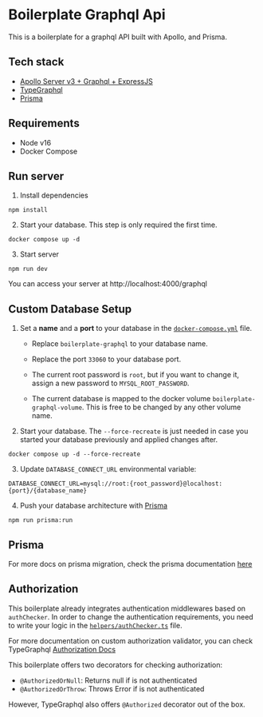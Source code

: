# Boilerplate Graphql Api

This is a boilerplate for a graphql API built with Apollo, and Prisma.

## Tech stack

- [Apollo Server v3 + Graphql + ExpressJS](https://www.apollographql.com/docs/apollo-server/v3)
- [TypeGraphql](https://typegraphql.com/)
- [Prisma](https://www.prisma.io/)

## Requirements

- Node v16
- Docker Compose

## Run server

1. Install dependencies

```
npm install
```

2. Start your database. This step is only required the first time.

```
docker compose up -d
```

3. Start server

```
npm run dev
```

You can access your server at http://localhost:4000/graphql

## Custom Database Setup

1. Set a **name** and a **port** to your database in the [`docker-compose.yml`](/docker-compose.yml) file.

   - Replace `boilerplate-graphql` to your database name.
   - Replace the port `33060` to your database port.

   - The current root password is `root`, but if you want to change it, assign a new password to `MYSQL_ROOT_PASSWORD`.
   - The current database is mapped to the docker volume `boilerplate-graphql-volume`. This is free to be changed by any other volume name.

2. Start your database. The `--force-recreate` is just needed in case you started your database previously and applied changes after.

```
docker compose up -d --force-recreate
```

3. Update `DATABASE_CONNECT_URL` environmental variable:

```
DATABASE_CONNECT_URL=mysql://root:{root_password}@localhost:{port}/{database_name}
```

4. Push your database architecture with [Prisma](https://www.prisma.io/docs/concepts/components/prisma-migrate)

```
npm run prisma:run
```

## Prisma

For more docs on prisma migration, check the prisma documentation [here](https://www.prisma.io/docs/concepts/components/prisma-migrate)

## Authorization

This boilerplate already integrates authentication middlewares based on `authChecker`. In order to change the authentication requirements, you need to write your logic in the [`helpers/authChecker.ts`](src/helpers/authChecker.ts) file.

For more documentation on custom authorization validator, you can check TypeGraphql [Authorization Docs](https://typegraphql.com/docs/authorization.html)

This boilerplate offers two decorators for checking authorization:

- `@AuthorizedOrNull`: Returns null if is not authenticated
- `@AuthorizedOrThrow`: Throws Error if is not authenticated

However, TypeGraphql also offers `@Authorized` decorator out of the box.
